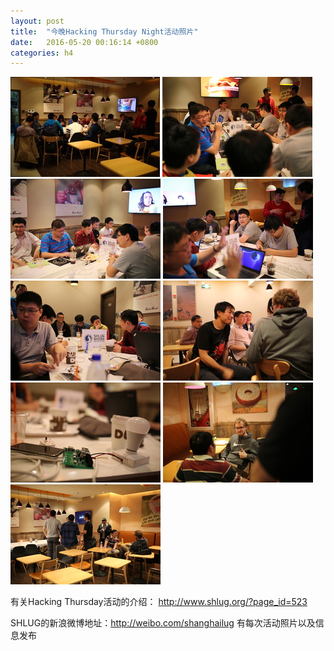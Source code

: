 ```yaml
---
layout: post
title:  "今晚Hacking Thursday Night活动照片"
date:   2016-05-20 00:16:14 +0800
categories: h4
---
```


[<img src='https://raw.githubusercontent.com/shanghailug/res2016/master/g520.h4/g519_1958_2600+08.240x160.jpg'>](https://raw.githubusercontent.com/shanghailug/res2016/master/g520.h4/g519_1958_2600+08.JPG)
[<img src='https://raw.githubusercontent.com/shanghailug/res2016/master/g520.h4/g519_1958_3834+08.240x160.jpg'>](https://raw.githubusercontent.com/shanghailug/res2016/master/g520.h4/g519_1958_3834+08.JPG)
[<img src='https://raw.githubusercontent.com/shanghailug/res2016/master/g520.h4/g519_2001_5500+08.240x160.jpg'>](https://raw.githubusercontent.com/shanghailug/res2016/master/g520.h4/g519_2001_5500+08.JPG)
[<img src='https://raw.githubusercontent.com/shanghailug/res2016/master/g520.h4/g519_2002_0300+08.240x160.jpg'>](https://raw.githubusercontent.com/shanghailug/res2016/master/g520.h4/g519_2002_0300+08.JPG)
[<img src='https://raw.githubusercontent.com/shanghailug/res2016/master/g520.h4/g519_2033_3900+08.240x160.jpg'>](https://raw.githubusercontent.com/shanghailug/res2016/master/g520.h4/g519_2033_3900+08.JPG)
[<img src='https://raw.githubusercontent.com/shanghailug/res2016/master/g520.h4/g519_2100_1100+08.240x160.jpg'>](https://raw.githubusercontent.com/shanghailug/res2016/master/g520.h4/g519_2100_1100+08.JPG)
[<img src='https://raw.githubusercontent.com/shanghailug/res2016/master/g520.h4/g519_2109_2200+08.240x160.jpg'>](https://raw.githubusercontent.com/shanghailug/res2016/master/g520.h4/g519_2109_2200+08.JPG)
[<img src='https://raw.githubusercontent.com/shanghailug/res2016/master/g520.h4/g519_2151_0238+08.240x160.jpg'>](https://raw.githubusercontent.com/shanghailug/res2016/master/g520.h4/g519_2151_0238+08.JPG)
[<img src='https://raw.githubusercontent.com/shanghailug/res2016/master/g520.h4/g519_2154_1200+08.240x160.jpg'>](https://raw.githubusercontent.com/shanghailug/res2016/master/g520.h4/g519_2154_1200+08.JPG)

有关Hacking Thursday活动的介绍：
http://www.shlug.org/?page_id=523

SHLUG的新浪微博地址：http://weibo.com/shanghailug 有每次活动照片以及信息发布


